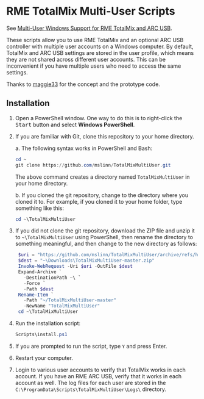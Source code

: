 # RME TotalMix Multi-User Scripts

See [Multi-User Windows Support for RME TotalMix and ARC USB](https://www.mslinn.com/av_studio/320-totalmix-multi-user.html).

These scripts allow you to use RME TotalMix and an optional ARC USB controller
with multiple user accounts on a Windows computer.
By default, TotalMix and ARC USB settings are stored in the user profile,
which means they are not shared across different user accounts.
This can be inconvenient if you have multiple users who need to access the same settings.

Thanks to [maggie33](https://forum.rme-audio.de/profile.php?id=40292)
for the concept and the prototype code.


## Installation

1. Open a PowerShell window.
   One way to do this is to right-click the <kbd>Start</kbd> button and
   select **Windows PowerShell**.

2. If you are familiar with Git, clone this repository to your home directory.

   a. The following syntax works in PowerShell and Bash:

      ```powershell
      cd ~
      git clone https://github.com/mslinn/TotalMixMultiUser.git
      ```

      The above command creates a directory named `TotalMixMultiUser`
      in your home directory.

   b. If you cloned the git repository,
     change to the directory where you cloned it to.
     For example, if you cloned it to your home folder, type something like this:

     ```powershell
     cd ~\TotalMixMultiUser
     ```

3. If you did not clone the git repository, download the ZIP file
   and unzip it to `~\TotalMixMultiUser` using PowerShell, then
   rename the directory to something meaningful, and then
   change to the new directory as follows:

   ```powershell
    $uri = "https://github.com/mslinn/TotalMixMultiUser/archive/refs/heads/master.zip"
    $dest = "~\Downloads\TotalMixMultiUser-master.zip"
    Invoke-WebRequest -Uri $uri -OutFile $dest
    Expand-Archive `
      -DestinationPath ~\ `
      -Force `
      -Path $dest
    Rename-Item `
      -Path "~/TotalMixMultiUser-master"
      -NewName "TotalMixMultiUser"
    cd ~\TotalMixMultiUser
    ```

4. Run the installation script:

   ```powershell
   Scripts\install.ps1
   ```

5. If you are prompted to run the script, type `Y` and press Enter.

6. Restart your computer.

7. Login to various user accounts to verify that TotalMix works in each account.
   If you have an RME ARC USB, verify that it works in each account as well.
   The log files for each user are stored in the
   `C:\ProgramData\Scripts\TotalMixMultiUser\Logs\` directory.
